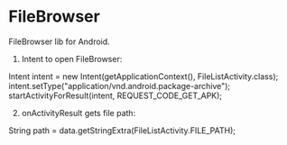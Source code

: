 # FileBrowser
FileBrowser lib for Android.

1. Intent to open FileBrowser:

Intent intent = new Intent(getApplicationContext(), FileListActivity.class);
intent.setType("application/vnd.android.package-archive");
startActivityForResult(intent, REQUEST_CODE_GET_APK);

2. onActivityResult gets file path:

String path = data.getStringExtra(FileListActivity.FILE_PATH);
